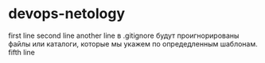 # devops-netology
first line
second line
another line
в .gitignore будут проигнорированы файлы или каталоги, которые мы укажем по опредедленным шаблонам.
fifth line
